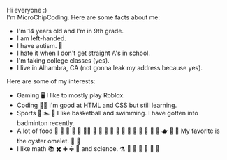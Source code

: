 Hi everyone :)<br>
I'm MicroChipCoding. Here are some facts about me:<br>
- I'm 14 years old and I'm in 9th grade.<br>
- I am left-handed.<br>
- I have autism. 🧠<br>
- I hate it when I don't get straight A's in school.<br>
- I'm taking college classes (yes).<br>
- I live in Alhambra, CA (not gonna leak my address because yes).</br>

Here are some of my interests:<br>
- Gaming 🖥️ I like to mostly play Roblox.<br>
- Coding 👨‍💻 I'm good at HTML and CSS but still learning.<br>
- Sports 🏀 🏊 🏸 I like basketball and swimming. I have gotten into badminton recently.<br>
- A lot of food 🍊 🥭 🧄 🧅 🫚 🍄‍🟫 🧀 🥚 🍗 🥩 🍚 🍜 🍣 🍤 🥟 🥮 🍨 🍮 🫖 🧋 🥢 My favorite is the oyster omelet. 🦪 🍳<br>
- I like math 📚 ✖️ ➕ ➗ 🔢 and science. ⚗️ 🧪 🧫 🧬 🔬 🔭 📡<br>
